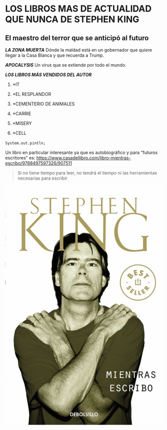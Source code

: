  
 # LOS LIBROS MAS DE ACTUALIDAD QUE NUNCA DE STEPHEN KING
## El maestro del terror que se anticipó al futuro

***LA ZONA MUERTA*** Dónde la maldad está en un gobernador que quiere llegar a la Casa Blanca y que recuerda a Trump.

***APOCALYSIS*** Un virus que se extiende por todo el mundo.

***LOS LIBROS MÁS VENDIDOS DEL AUTOR***

1.  *IT

2.  *EL RESPLANDOR
 
3.  *CEMENTERIO DE ANIMALES

4.  *CARRIE

5.  *MISERY

6.  *CELL


`System.out.pintln;`

Un libro en particular interesante ya que es autobiográfico y para "futuros escritores" es: <https://www.casadellibro.com/libro-mientras-escribo/9788497597326/907511> 

> Si no tiene tiempo para leer, no tendrá el tiempo
ni las herramientas necesarias para escribir

![Foto portada libro](https://github.com/inmalv/inmalv.github.io/blob/main/STHEPEN%20KING.jpg)


